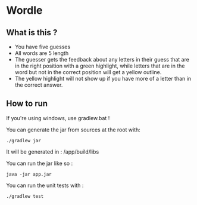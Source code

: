 # Wordle
## What is this ? 
- You have five guesses
- All words are 5 length
- The guesser gets the feedback about any letters in their guess that are in the right
position with a green highlight, while letters that are in the word but not in the
correct position will get a yellow outline.
- The yellow highlight will not show up if you have more of a letter than in the correct
answer.


## How to run 
If you're using windows, use gradlew.bat !
 
You can generate the jar from sources at the root with: 
```
./gradlew jar
```
It will be generated in : /app/build/libs

You can run the jar like so : 
```
java -jar app.jar
```

You can run the unit tests with :
```
./gradlew test
```
